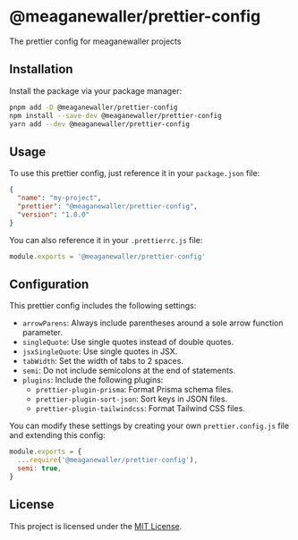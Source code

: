# @meaganewaller/prettier-config

The prettier config for meaganewaller projects

## Installation

Install the package via your package manager:

```bash
pnpm add -D @meaganewaller/prettier-config
npm install --save-dev @meaganewaller/prettier-config
yarn add --dev @meaganewaller/prettier-config
```

## Usage

To use this prettier config, just reference it in your `package.json` file:

```json
{
  "name": "my-project",
  "prettier": "@meaganewaller/prettier-config",
  "version": "1.0.0"
}
```

You can also reference it in your `.prettierrc.js` file:

```js
module.exports = '@meaganewaller/prettier-config'
```

## Configuration

This prettier config includes the following settings:

- `arrowParens`: Always include parentheses around a sole arrow function parameter.
- `singleQuote`: Use single quotes instead of double quotes.
- `jsxSingleQuote`: Use single quotes in JSX.
- `tabWidth`: Set the width of tabs to 2 spaces.
- `semi`: Do not include semicolons at the end of statements.
- `plugins`: Include the following plugins:
  - `prettier-plugin-prisma`: Format Prisma schema files.
  - `prettier-plugin-sort-json`: Sort keys in JSON files.
  - `prettier-plugin-tailwindcss`: Format Tailwind CSS files.

You can modify these settings by creating your own `prettier.config.js` file and extending this config:

```js
module.exports = {
  ...require('@meaganewaller/prettier-config'),
  semi: true,
}
```

## License

This project is licensed under the [MIT License](LICENSE).

